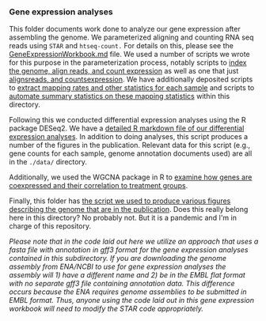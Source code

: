 ### Gene expression analyses

This folder documents work done to analyze our gene expression after assembling the genome. We parameterized aligning and counting RNA seq reads using `STAR` and `htseq-count.` For details on this, please see the [GeneExpressionWorkbook.md](https://github.com/AdamStuckert/Ranitomeya_imitator_genome/blob/master/GeneExpression/GeneExpressionWorkbook.md) file. We used a number of scripts we wrote for this purpose in the parameterization process, notably scripts to [index the genome, align reads, and count expression](https://github.com/AdamStuckert/Ranitomeya_imitator_genome/blob/master/GeneExpression/AlignmentReadCount.job) as well as one that just [alignsreads, and countsexpression](https://github.com/AdamStuckert/Ranitomeya_imitator_genome/blob/master/GeneExpression/ReadCount.job). We have additionally deposited scripts to [extract mapping rates and other statistics for each sample](https://github.com/AdamStuckert/Ranitomeya_imitator_genome/blob/master/GeneExpression/STARdata.sh) and scripts to [automate summary statistics on these mapping statistics](https://github.com/AdamStuckert/Ranitomeya_imitator_genome/blob/master/GeneExpression/ReadMappingStats.R) within this directory.

Following this we conducted differential expression analyses using the R package DESeq2. We have a [detailed R markdown file of our differential expression analyses](https://github.com/AdamStuckert/Ranitomeya_imitator_genome/blob/master/GeneExpression/MimeticGeneExpressionGeneLevel.Rmd). In addition to doing analyses, this script produces a number of the figures in the publication. Relevant data for this script (e.g., gene counts for each sample, genome annotation documents used) are all in the `./data/` directory. 

Additionally, we used the WGCNA package in R to [examine how genes are coexpressed and their correlation to treatment groups](https://github.com/AdamStuckert/Ranitomeya_imitator_genome/blob/master/GeneExpression/MimeticWGCNA.Rmd).

Finally, this folder has [the script we used to produce various figures describing the genome that are in the publication](https://github.com/AdamStuckert/Ranitomeya_imitator_genome/blob/master/GeneExpression/GenomeLengthFigure.R). Does this really belong here in this directory? No probably not. But it is a pandemic and I'm in charge of this repository.

*Please note that in the code laid out here we utilize an approach that uses a fasta file with annotation in gff3 format for the gene expression analyses contained in this subdirectory. If you are downloading the genome assembly from ENA/NCBI to use for gene expression analyses the assembly will 1) have a different name and 2) be in the EMBL flat format with no separate gff3 file containing annotation data. This difference occurs because the ENA requires genome assemblies to be submitted in EMBL format. Thus, anyone using the code laid out in this gene expression workbook will need to modify the STAR code appropriately.*
